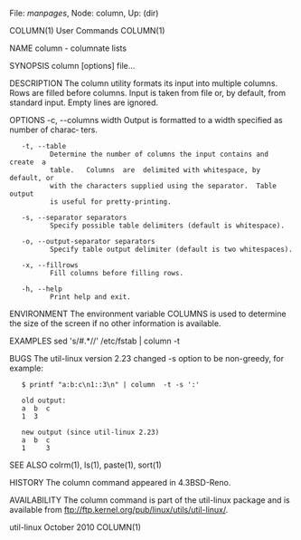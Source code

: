 File: *manpages*,  Node: column,  Up: (dir)

COLUMN(1)                        User Commands                       COLUMN(1)



NAME
       column - columnate lists

SYNOPSIS
       column [options] file...

DESCRIPTION
       The  column  utility formats its input into multiple columns.  Rows are
       filled before columns.  Input is taken from file or, by  default,  from
       standard input.  Empty lines are ignored.

OPTIONS
       -c, --columns width
              Output  is  formatted  to a width specified as number of charac‐
              ters.

       -t, --table
              Determine the number of columns the input contains and create  a
              table.   Columns  are  delimited with whitespace, by default, or
              with the characters supplied using the separator.  Table  output
              is useful for pretty-printing.

       -s, --separator separators
              Specify possible table delimiters (default is whitespace).

       -o, --output-separator separators
              Specify table output delimiter (default is two whitespaces).

       -x, --fillrows
              Fill columns before filling rows.

       -h, --help
              Print help and exit.

ENVIRONMENT
       The  environment  variable COLUMNS is used to determine the size of the
       screen if no other information is available.

EXAMPLES
       sed 's/#.*//' /etc/fstab | column -t

BUGS
       The util-linux version 2.23 changed -s option  to  be  non-greedy,  for
       example:

       $ printf "a:b:c\n1::3\n" | column  -t -s ':'

       old output:
       a  b  c
       1  3

       new output (since util-linux 2.23)
       a  b  c
       1     3

SEE ALSO
       colrm(1), ls(1), paste(1), sort(1)

HISTORY
       The column command appeared in 4.3BSD-Reno.

AVAILABILITY
       The  column  command is part of the util-linux package and is available
       from ftp://ftp.kernel.org/pub/linux/utils/util-linux/.



util-linux                       October 2010                        COLUMN(1)
